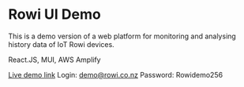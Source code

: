 # Rowi UI Demo

This is a demo version of a web platform for monitoring and analysing history data of IoT Rowi devices.

React.JS, MUI, AWS Amplify

[Live demo link](https://rowi-ui-demo.d2h4o5vcc7ap9e.amplifyapp.com/)
Login: demo@rowi.co.nz
Password: Rowidemo256

